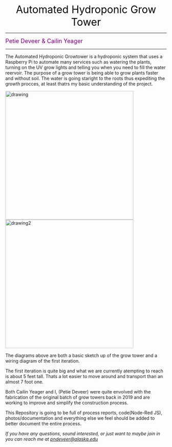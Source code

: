 
<h>
<center>
<font size="+3" color="black">
Automated Hydroponic Grow Tower
</font>
</center>
</h>

---

<p>
<font size="4" color="purple">
Petie Deveer & Cailin Yeager
</font>
</p>

---
The Automated Hydroponic Growtower is a hydroponic system that uses a Raspberry Pi to automate many services such as watering the plants, turning on the UV grow lights and telling you when you need to fill the water reervoir. The purpose of a grow tower is being able to grow plants faster and without soil. The water is going staright to the roots thus expediting the growth procces, at least thatrs my basic understanding of the project.

<img src="https://github.com/uaf-t3/Grow_Tower/raw/main/Assests/Untitled%20drawing.jpg" alt="drawing" width="400"/> <img src="https://github.com/uaf-t3/Grow_Tower/raw/main/Assests/Grow%20Tower%20Wiring%20Diagram.jpg" alt="drawing2" width="400"/>

The diagrams above are both a basic sketch up of the grow tower and a wiring diagram of the first iteration.

The first iteration is quite big and what we are currently atempting to reach is about 5 feet tall. Thats a lot easier to move around and transport than an almost 7 foot one.

Both Cailin Yeager and I, (Petie Deveer) were quite envolved with the fabrication of the original batch of grow towers back in 2019 and are working to improve and simplify the construction process.

This Repository is going to be full of process reports, code(Node-Red JS), photos/documentation and everything else we feel should be added to better document the entire process.

*If you have any questions, sound interested, or just want to maybe join in you can reach me at pndeveer@alaska.edu*
